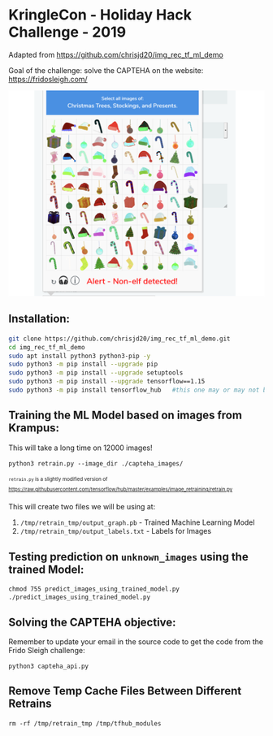 # KringleCon - Holiday Hack Challenge - 2019

Adapted from https://github.com/chrisjd20/img_rec_tf_ml_demo

Goal of the challenge: solve the CAPTEHA on the website: https://fridosleigh.com/

![CAPTEHA](capteha.png)

## Installation:

```bash
git clone https://github.com/chrisjd20/img_rec_tf_ml_demo.git
cd img_rec_tf_ml_demo
sudo apt install python3 python3-pip -y
sudo python3 -m pip install --upgrade pip
sudo python3 -m pip install --upgrade setuptools
sudo python3 -m pip install --upgrade tensorflow==1.15
sudo python3 -m pip install tensorflow_hub   #this one may or may not be needed in order to run
```

## Training the ML Model based on images from Krampus:

This will take a long time on 12000 images!

```
python3 retrain.py --image_dir ./capteha_images/
```
<sub><sup>`retrain.py` is a slightly modified version of https://raw.githubusercontent.com/tensorflow/hub/master/examples/image_retraining/retrain.py</sup></sub>

This will create two files we will be using at:

1. `/tmp/retrain_tmp/output_graph.pb`     - Trained Machine Learning Model
2. `/tmp/retrain_tmp/output_labels.txt`   - Labels for Images

## Testing prediction on  `unknown_images` using the trained Model:
```
chmod 755 predict_images_using_trained_model.py
./predict_images_using_trained_model.py
```

## Solving the CAPTEHA objective:

Remember to update your email in the source code to get the code from the Frido Sleigh challenge:

```
python3 capteha_api.py
```

## Remove Temp Cache Files Between Different Retrains

```
rm -rf /tmp/retrain_tmp /tmp/tfhub_modules
```
